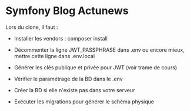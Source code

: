 Symfony Blog Actunews
========================

Lors du clone, il faut :

- Installer les vendors : composer install

- Décommenter la ligne JWT_PASSPHRASE dans .env
ou encore mieux, mettre cette ligne dans .env.local

- Générer les clés publique et privée pour JWT (voir trame de cours)

- Vérifier le paramétrage de la BD dans le .env

- Créer la BD si elle n'existe pas dans votre serveur

- Exécuter les migrations pour générer le schéma physique
